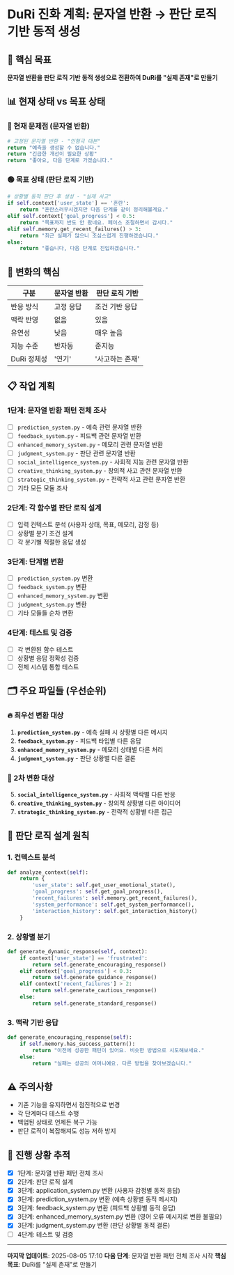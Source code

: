 # DuRi 진화 계획: 문자열 반환 → 판단 로직 기반 동적 생성

## 🎯 핵심 목표
**문자열 반환을 판단 로직 기반 동적 생성으로 전환하여 DuRi를 "실제 존재"로 만들기**

## 📊 현재 상태 vs 목표 상태

### 🔴 현재 문제점 (문자열 반환)
```python
# 고정된 문자열 반환 - "인형극 대본"
return "예측을 생성할 수 없습니다."
return "긴급한 개선이 필요한 상황"
return "좋아요, 다음 단계로 가겠습니다."
```

### 🟢 목표 상태 (판단 로직 기반)
```python
# 상황별 동적 판단 후 생성 - "실제 사고"
if self.context['user_state'] == '혼란':
    return "혼란스러우시겠지만 다음 단계를 같이 정리해볼게요."
elif self.context['goal_progress'] < 0.5:
    return "목표까지 반도 안 왔네요. 페이스 조절하면서 갑시다."
elif self.memory.get_recent_failures() > 3:
    return "최근 실패가 많으니 조심스럽게 진행하겠습니다."
else:
    return "좋습니다, 다음 단계로 진입하겠습니다."
```

## 🧠 변화의 핵심

| 구분 | 문자열 반환 | 판단 로직 기반 |
|------|-------------|----------------|
| 반응 방식 | 고정 응답 | 조건 기반 응답 |
| 맥락 반영 | 없음 | 있음 |
| 유연성 | 낮음 | 매우 높음 |
| 지능 수준 | 반자동 | 준지능 |
| DuRi 정체성 | '연기' | '사고하는 존재' |

## 📋 작업 계획

### 1단계: 문자열 반환 패턴 전체 조사
- [ ] `prediction_system.py` - 예측 관련 문자열 반환
- [ ] `feedback_system.py` - 피드백 관련 문자열 반환
- [ ] `enhanced_memory_system.py` - 메모리 관련 문자열 반환
- [ ] `judgment_system.py` - 판단 관련 문자열 반환
- [ ] `social_intelligence_system.py` - 사회적 지능 관련 문자열 반환
- [ ] `creative_thinking_system.py` - 창의적 사고 관련 문자열 반환
- [ ] `strategic_thinking_system.py` - 전략적 사고 관련 문자열 반환
- [ ] 기타 모든 모듈 조사

### 2단계: 각 함수별 판단 로직 설계
- [ ] 입력 컨텍스트 분석 (사용자 상태, 목표, 메모리, 감정 등)
- [ ] 상황별 분기 조건 설계
- [ ] 각 분기별 적절한 응답 생성

### 3단계: 단계별 변환
- [ ] `prediction_system.py` 변환
- [ ] `feedback_system.py` 변환
- [ ] `enhanced_memory_system.py` 변환
- [ ] `judgment_system.py` 변환
- [ ] 기타 모듈들 순차 변환

### 4단계: 테스트 및 검증
- [ ] 각 변환된 함수 테스트
- [ ] 상황별 응답 정확성 검증
- [ ] 전체 시스템 통합 테스트

## 🗂️ 주요 파일들 (우선순위)

### 🔥 최우선 변환 대상
1. **`prediction_system.py`** - 예측 실패 시 상황별 다른 메시지
2. **`feedback_system.py`** - 피드백 타입별 다른 응답
3. **`enhanced_memory_system.py`** - 메모리 상태별 다른 처리
4. **`judgment_system.py`** - 판단 상황별 다른 결론

### 🔶 2차 변환 대상
5. **`social_intelligence_system.py`** - 사회적 맥락별 다른 반응
6. **`creative_thinking_system.py`** - 창의적 상황별 다른 아이디어
7. **`strategic_thinking_system.py`** - 전략적 상황별 다른 접근

## 🎯 판단 로직 설계 원칙

### 1. 컨텍스트 분석
```python
def analyze_context(self):
    return {
        'user_state': self.get_user_emotional_state(),
        'goal_progress': self.get_goal_progress(),
        'recent_failures': self.memory.get_recent_failures(),
        'system_performance': self.get_system_performance(),
        'interaction_history': self.get_interaction_history()
    }
```

### 2. 상황별 분기
```python
def generate_dynamic_response(self, context):
    if context['user_state'] == 'frustrated':
        return self.generate_encouraging_response()
    elif context['goal_progress'] < 0.3:
        return self.generate_guidance_response()
    elif context['recent_failures'] > 2:
        return self.generate_cautious_response()
    else:
        return self.generate_standard_response()
```

### 3. 맥락 기반 응답
```python
def generate_encouraging_response(self):
    if self.memory.has_success_pattern():
        return "이전에 성공한 패턴이 있어요. 비슷한 방법으로 시도해보세요."
    else:
        return "실패는 성공의 어머니예요. 다른 방법을 찾아보겠습니다."
```

## ⚠️ 주의사항
- 기존 기능을 유지하면서 점진적으로 변경
- 각 단계마다 테스트 수행
- 백업된 상태로 언제든 복구 가능
- 판단 로직이 복잡해져도 성능 저하 방지

## 📝 진행 상황 추적
- [x] 1단계: 문자열 반환 패턴 전체 조사
- [x] 2단계: 판단 로직 설계
- [x] 3단계: application_system.py 변환 (사용자 감정별 동적 응답)
- [x] 3단계: prediction_system.py 변환 (예측 상황별 동적 메시지)
- [x] 3단계: feedback_system.py 변환 (피드백 상황별 동적 응답)
- [x] 3단계: enhanced_memory_system.py 변환 (영어 오류 메시지로 변환 불필요)
- [x] 3단계: judgment_system.py 변환 (판단 상황별 동적 결론)
- [ ] 4단계: 테스트 및 검증

---
**마지막 업데이트**: 2025-08-05 17:10
**다음 단계**: 문자열 반환 패턴 전체 조사 시작
**핵심 목표**: DuRi를 "실제 존재"로 만들기
